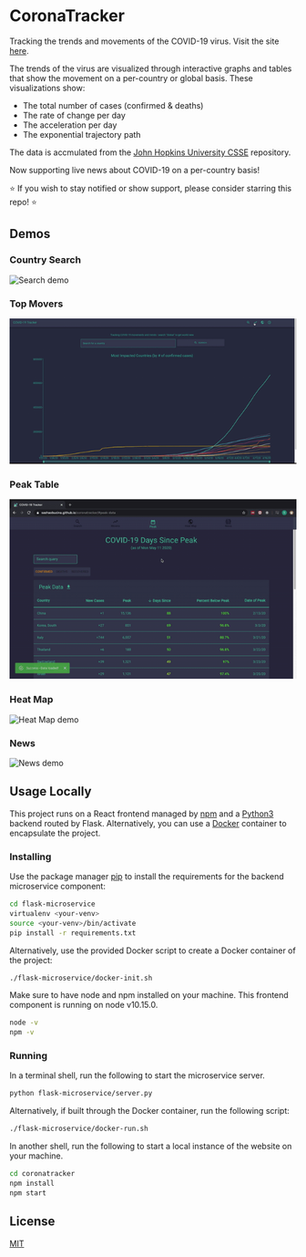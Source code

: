 # CoronaTracker

Tracking the trends and movements of the COVID-19 virus. Visit the site [here](https://sashaobucina.github.io/coronatracker/).

The trends of the virus are visualized through interactive graphs and tables that show the movement on a per-country or global basis. These visualizations show:
- The total number of cases (confirmed & deaths)
- The rate of change per day
- The acceleration per day
- The exponential trajectory path

The data is accmulated from the [John Hopkins University CSSE](https://github.com/CSSEGISandData/COVID-19) repository.

Now supporting live news about COVID-19 on a per-country basis!

⭐ If you wish to stay notified or show support, please consider starring this repo! ⭐

## Demos

### Country Search

![Search demo](assets/demo.gif)

### Top Movers

![Top Movers demo](assets/top-movers.gif)

### Peak Table

![Peak demo](assets/peak.gif)

### Heat Map

![Heat Map demo](assets/heatmap.gif)

### News

![News demo](assets/news.gif)

## Usage Locally

This project runs on a React frontend managed by [npm](https://www.npmjs.com/get-npm) and a [Python3](https://www.python.org/downloads/release/python-362/) backend routed by Flask. Alternatively, you can use a [Docker](https://www.docker.com/) container to encapsulate the project.

### Installing

Use the package manager [pip](https://pip.pypa.io/en/stable/) to install the requirements for the backend microservice component:

```bash
cd flask-microservice
virtualenv <your-venv>
source <your-venv>/bin/activate
pip install -r requirements.txt
```

Alternatively, use the provided Docker script to create a Docker container of the project:

```bash
./flask-microservice/docker-init.sh
```

Make sure to have node and npm installed on your machine. This frontend component is running on node v10.15.0.

```bash
node -v
npm -v
```

### Running

In a terminal shell, run the following to start the microservice server.

```bash
python flask-microservice/server.py
```

Alternatively, if built through the Docker container, run the following script:

```bash
./flask-microservice/docker-run.sh
```

In another shell, run the following to start a local instance of the website on your machine.

```bash
cd coronatracker
npm install
npm start
```

## License
[MIT](https://choosealicense.com/licenses/mit/)
